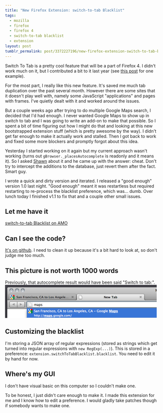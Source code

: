 ```yaml
---
title: "New Firefox Extension: switch-to-tab Blacklist"
tags:
  - mozilla
  - firefox
  - firefox 4
  - switch-to-tab blacklist
  - extension
layout: post
tumblr_permalink: post/3372227196/new-firefox-extension-switch-to-tab-blacklist
---
```


Switch To Tab is a pretty cool feature that will be a part of Firefox 4. I didn't work much on it, but I contributed a bit to it last year (see [this post](http://blog.zpao.com/post/702614651/switch-to-tab-closing-empty-tabs) for one example).

For the most part, I really like this new feature. It's saved me much tab duplication over the past several month. However there are some sites that it doesn't play well with, namely some JavaScript "applications" and pages with frames. I've quietly dealt with it and worked around the issues.

But a couple weeks ago after trying to do multiple Google Maps search, I decided that I'd had enough. I never wanted Google Maps to show up in switch to tab and I was going to write an add-on to make that possible. So I spent a bit of time figuring out how I might do that and looking at this new bootstrapped extension stuff (which is pretty awesome by the way). I didn't get far enough to make it actually work and stalled. Then I got back to work and fixed some more blockers and promptly forgot about this idea.

Yesterday I started working on it again but my current approach wasn't working (turns out `gBrowser._placesAutocomplete` is readonly and it means it). So I asked [Shawn](http://shawnwilsher.com/) about it and he came up with the answer: cheat. Don't try to intercept the additions to the database, just revert them after the fact. Smart guy.

I wrote a quick and dirty version and iterated. I released a "good enough" version 1.0 last night. "Good enough" meant it was restartless but required restarting to re-process the blacklist preference, which was... dumb. Over lunch today I finished v1.1 to fix that and a couple other small issues.

## Let me have it
[switch-to-tab Blacklist on AMO](https://addons.mozilla.org/firefox/addon/switch-to-tab-blacklist/)

## Can I see the code?
[It's on github](https://github.com/zpao/switchToTabBlacklist). I need to clean it up because it's a bit hard to look at, so don't judge me too much.

## This picture is not worth 1000 words
Previously, that autocomplete result would have been said "Switch to tab:".
![](/img/posts/switch-to-tab-blacklist.png)

## Customizing the blacklist
I'm storing a JSON array of regular expressions (stored as strings which get turned into regular expressions with `new RegExp(...)`). This is stored in a preference: `extension.switchToTabBlacklist.blacklist`. You need to edit it by hand for now.

## Where's my GUI
I don't have visual basic on this computer so I couldn't make one.

To be honest, I just didn't care enough to make it. I made this extension for me and I know how to edit a preference. I would gladly take patches though if somebody wants to make one.
